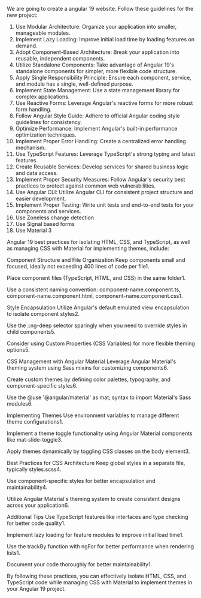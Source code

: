 We are going to create a angular 19 website.  Follow these guidelines for the new project:

1. Use Modular Architecture: Organize your application into smaller, manageable modules.
2. Implement Lazy Loading: Improve initial load time by loading features on demand.
3. Adopt Component-Based Architecture: Break your application into reusable, independent components.
4. Utilize Standalone Components: Take advantage of Angular 19's standalone components for simpler, more flexible code structure.
5. Apply Single Responsibility Principle: Ensure each component, service, and module has a single, well-defined purpose.
6. Implement State Management: Use a state management library for complex applications.
7. Use Reactive Forms: Leverage Angular's reactive forms for more robust form handling.
8. Follow Angular Style Guide: Adhere to official Angular coding style guidelines for consistency.
9. Optimize Performance: Implement Angular's built-in performance optimization techniques.
10. Implement Proper Error Handling: Create a centralized error handling mechanism.
11. Use TypeScript Features: Leverage TypeScript's strong typing and latest features.
12. Create Reusable Services: Develop services for shared business logic and data access.
13. Implement Proper Security Measures: Follow Angular's security best practices to protect against common web vulnerabilities.
14. Use Angular CLI: Utilize Angular CLI for consistent project structure and easier development.
15. Implement Proper Testing: Write unit tests and end-to-end tests for your components and services.
16. Use Zoneless change detection
17. Use Signal based forms
18. Use Material 3



Angular 19 best practices for isolating HTML, CSS, and TypeScript, as well as managing CSS with Material for implementing themes, include:

Component Structure and File Organization
Keep components small and focused, ideally not exceeding 400 lines of code per file1.

Place component files (TypeScript, HTML, and CSS) in the same folder1.

Use a consistent naming convention: component-name.component.ts, component-name.component.html, component-name.component.css1.

Style Encapsulation
Utilize Angular's default emulated view encapsulation to isolate component styles2.

Use the ::ng-deep selector sparingly when you need to override styles in child components5.

Consider using Custom Properties (CSS Variables) for more flexible theming options5.

CSS Management with Angular Material
Leverage Angular Material's theming system using Sass mixins for customizing components6.

Create custom themes by defining color palettes, typography, and component-specific styles6.

Use the @use '@angular/material' as mat; syntax to import Material's Sass modules6.

Implementing Themes
Use environment variables to manage different theme configurations1.

Implement a theme toggle functionality using Angular Material components like mat-slide-toggle3.

Apply themes dynamically by toggling CSS classes on the body element3.

Best Practices for CSS Architecture
Keep global styles in a separate file, typically styles.scss4.

Use component-specific styles for better encapsulation and maintainability4.

Utilize Angular Material's theming system to create consistent designs across your application6.

Additional Tips
Use TypeScript features like interfaces and type checking for better code quality1.

Implement lazy loading for feature modules to improve initial load time1.

Use the trackBy function with ngFor for better performance when rendering lists1.

Document your code thoroughly for better maintainability1.

By following these practices, you can effectively isolate HTML, CSS, and TypeScript code while managing CSS with Material to implement themes in your Angular 19 project.